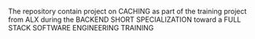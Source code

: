 The repository contain project on CACHING as part of the training project from ALX during the BACKEND SHORT SPECIALIZATION toward a FULL STACK SOFTWARE ENGINEERING TRAINING
